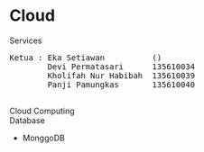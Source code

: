 # Cloud
Services
<pre>
Ketua : Eka Setiawan          ()
        Devi Permatasari      135610034
        Kholifah Nur Habibah  135610039
        Panji Pamungkas       135610040
        </pre>
Cloud Computing
</br>
Database 
- MonggoDB
